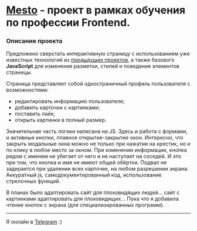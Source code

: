 # [Mesto](https://nutkatuz.github.io/mesto/) - проект в рамках обучения по профессии Frontend.

### Описание проекта

Предложено сверстать интерактивную страницу с использованием уже известных технологий из [предыдущих проектов](https://github.com/nutkatuz/Russian-travel), а также базового __JavaScript__ для изменения разметки, стилей и поведения элементов страницы.  

Страница представляет собой одностраничный профиль пользователя с возможностями:
* редактировать информацию пользователе;
* добавить карточки с картинками;
* поставить лайк;
* открыть картинки в полный размер. 

Значительная часть логики написана на JS. Здесь и работа с формами, и активные кнопки, плавное открытие-закрытие окон. Интересно, что закрыть модальные окна можно не только при нажатии на крестик, но и по клику в любое место за окном. При изменении информации, кнопка рядом с именем не убегает от него и не наступает на соседей. И это при том, что кнопка и имя не имеют общей обёртки. Подвал не задирается при удалении всех карточек, на любом разрешении экрана. Аккуратный js, самодокументированный код, использование стрелочных функций.  
  
В планах было адаптировать сайт для плоховидящих людей... сайт с картинками адаптировать для плоховидящих... Пока что я добавила чтение кнопок с экрана (для специализированных программ).  

***
Я онлайн в [Telegram](https://t.me/revidovich) :)
